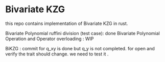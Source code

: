 # Bivariate KZG

this repo contains implementation of Bivariate KZG in rust. 


Bivariate Polynomial ruffini division (test case): done 
Bivariate Polynomial Operation and Operator overloading : WIP 

BiKZG : commit for q_xy is done but q_y is not completed. for open and verify the trait should change. 
we need to test it . 
